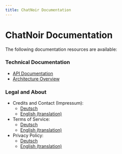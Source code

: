 ```yaml
---
title: ChatNoir Documentation
---
```


# ChatNoir Documentation

The following documentation resources are available:

### Technical Documentation

- [API Documentation](/doc/api)
- [Architecture Overview](/doc/architecture)


### Legal and About

- Credits and Contact (Impressum):
    - [Deutsch](/doc/about-de)
    - [English (translation)](/doc/about)
- Terms of Service:
    - [Deutsch](/doc/terms-de)
    - [English (translation)](/doc/terms)
- Privacy Policy:
    - [Deutsch](/doc/privacy-de)
    - [English (translation)](/doc/privacy)
